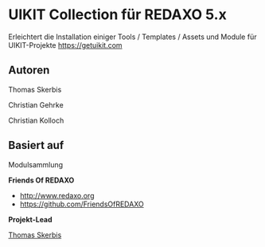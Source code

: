 # UIKIT Collection für REDAXO 5.x

Erleichtert die Installation einiger Tools / Templates / Assets und Module für UIKIT-Projekte https://getuikit.com

## Autoren

Thomas Skerbis

Christian Gehrke

Christian Kolloch

## Basiert auf

Modulsammlung 

**Friends Of REDAXO**

* http://www.redaxo.org
* https://github.com/FriendsOfREDAXO

**Projekt-Lead**

[Thomas Skerbis](https://github.com/KLXM)
